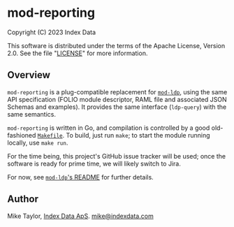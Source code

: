 # mod-reporting

Copyright (C) 2023 Index Data

This software is distributed under the terms of the Apache License,
Version 2.0. See the file "[LICENSE](LICENSE)" for more information.


## Overview

`mod-reporting` is a plug-compatible replacement for [`mod-ldp`](https://github.com/folio-org/mod-ldp), using the same API specification (FOLIO module descriptor, RAML file and associated JSON Schemas and examples). It provides the same interface (`ldp-query`) with the same semantics.

`mod-reporting` is written in Go, and compilation is controlled by a good old-fashioned [`Makefile`](Makefile). To build, just run `make`; to start the module running locally, use `make run`.

For the time being, this project's GitHub issue tracker will be used; once the software is ready for prime time, we will likely switch to Jira.

For now, see [`mod-ldp`'s README](https://github.com/folio-org/mod-ldp#readme) for further details.


## Author

Mike Taylor, [Index Data ApS](https://www.indexdata.com/).
mike@indexdata.com


